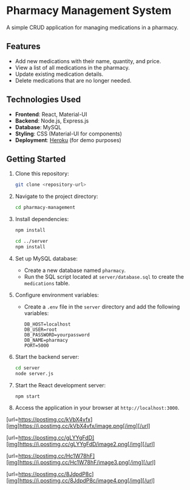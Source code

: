 
# Pharmacy Management System

A simple CRUD application for managing medications in a pharmacy.

## Features

- Add new medications with their name, quantity, and price.
- View a list of all medications in the pharmacy.
- Update existing medication details.
- Delete medications that are no longer needed.

## Technologies Used

- **Frontend**: React, Material-UI
- **Backend**: Node.js, Express.js
- **Database**: MySQL
- **Styling**: CSS (Material-UI for components)
- **Deployment**: [Heroku](https://www.heroku.com/) (for demo purposes)

## Getting Started

1. Clone this repository:

   ```bash
   git clone <repository-url>
   ```

2. Navigate to the project directory:

   ```bash
   cd pharmacy-management
   ```

3. Install dependencies:

   ```bash
   npm install
   ```

   ```bash
   cd ../server
   npm install
   ```

4. Set up MySQL database:
   - Create a new database named `pharmacy`.
   - Run the SQL script located at `server/database.sql` to create the `medications` table.

5. Configure environment variables:
   - Create a `.env` file in the `server` directory and add the following variables:
     ```
     DB_HOST=localhost
     DB_USER=root
     DB_PASSWORD=yourpassword
     DB_NAME=pharmacy
     PORT=5000
     ```

6. Start the backend server:

   ```bash
   cd server
   node server.js
   ```

7. Start the React development server:

   ```bash
   npm start
   ```

8. Access the application in your browser at `http://localhost:3000`.

[url=https://postimg.cc/kVbX4vfx][img]https://i.postimg.cc/kVbX4vfx/image.png[/img][/url]

[url=https://postimg.cc/gLYYgFdD][img]https://i.postimg.cc/gLYYgFdD/image2.png[/img][/url]

[url=https://postimg.cc/Hc1W78hF][img]https://i.postimg.cc/Hc1W78hF/image3.png[/img][/url]

[url=https://postimg.cc/8JdpdP8c][img]https://i.postimg.cc/8JdpdP8c/image4.png[/img][/url]


